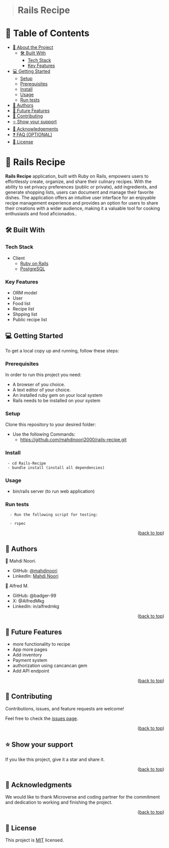 <a name="readme-top"></a>

<div align="center">

</div>


> # Rails Recipe

# 📗 Table of Contents

- [📖 About the Project](#about-project)
  - [🛠 Built With](#built-with)
    - [Tech Stack](#tech-stack)
    - [Key Features](#key-features)  
- [💻 Getting Started](#getting-started)
  - [Setup](#setup)
  - [Prerequisites](#prerequisites)
  - [Install](#install)
  - [Usage](#usage)
  - [Run tests](#run-tests)
- [👥 Authors](#authors)
- [🔭 Future Features](#future-features)
- [🤝 Contributing](#contributing)
- [⭐️ Show your support](#support)
- [🙏 Acknowledgements](#acknowledgements)
- [❓ FAQ (OPTIONAL)](#faq)
- [📝 License](#license)

# 📖 Rails Recipe <a name="about-project"></a>

**Rails Recipe** application, built with Ruby on Rails, empowers users to effortlessly create, organize, and share their culinary recipes. With the ability to set privacy preferences (public or private), add ingredients, and generate shopping lists, users can document and manage their favorite dishes. The application offers an intuitive user interface for an enjoyable recipe management experience and provides an option for users to share their creations with a wider audience, making it a valuable tool for cooking enthusiasts and food aficionados.. 

## 🛠 Built With <a name="built-with"></a>

### Tech Stack <a name="tech-stack"></a>
- <summary>Client</summary>
    <ul>
      <li><a href="https://reactjs.org/">Ruby on Rails</a></li>
      <li><a href="https://reactjs.org/">PostgreSQL</a></li>
    </ul>

### Key Features <a name="key-features"></a>

- ORM model
- User
- Food list
- Recipe list
- Shpping list
- Public recipe list


<!-- GETTING STARTED -->

## 💻 Getting Started <a name="getting-started"></a>

To get a local copy up and running, follow these steps:

### Prerequisites

In order to run this project you need:
  - A browser of you choice.
  - A text editor of your choice.
  - An installed ruby gem on your local system
  - Rails needs to be installed on your system

### Setup

Clone this repository to your desired folder:

- Use the following Commands:
     - https://github.com/mahdinoori2000/rails-recipe.git


### Install
     - cd Rails-Recipe
     - bundle install (install all dependencies)



### Usage

- bin/rails server (to run web application)


### Run tests
      - Run the following script for testing:

      - rspec 

<p align="right">(<a href="#readme-top">back to top</a>)</p>


## 👥 Authors <a name="authors"></a>
👤 Mahdi Noori.

- GitHub: [@mahdinoori](https://github.com/mahdinoori2000)
- LinkedIn: [Mahdi Noori](https://www.linkedin.com/in/mahdi-noori-hc201/)

👤 Alfred M.

- GitHub: @badger-99
- X: @AlfredMkg
- LinkedIn: in/alfredmkg

<p align="right">(<a href="#readme-top">back to top</a>)</p>


## 🔭 Future Features <a name="future-features"></a>

- more functionality to recipe
- App more pages
- Add inventory
- Payment system 
- authorization using cancancan gem
- Add API endpoint


<p align="right">(<a href="#readme-top">back to top</a>)</p>

## 🤝 Contributing <a name="contributing"></a>

Contributions, issues, and feature requests are welcome!

Feel free to check the [issues page](https://github.com/mahdinoori2000/rails-recipe/issues).

<p align="right">(<a href="#readme-top">back to top</a>)</p>

## ⭐️ Show your support <a name="support"></a>

 
  If you like this project, give it a star and share it.

<p align="right">(<a href="#readme-top">back to top</a>)</p>


## 🙏 Acknowledgments <a name="acknowledgements"></a>

  We would like to thank Microverse and coding partner for the commitment and dedication to working and finishing the project.

<p align="right">(<a href="#readme-top">back to top</a>)</p>



## 📝 License <a name="license"></a>

This project is [MIT](./MIT.md) licensed.
